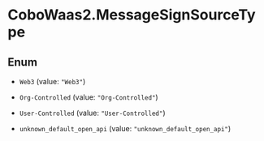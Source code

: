 # CoboWaas2.MessageSignSourceType

## Enum


* `Web3` (value: `"Web3"`)

* `Org-Controlled` (value: `"Org-Controlled"`)

* `User-Controlled` (value: `"User-Controlled"`)

* `unknown_default_open_api` (value: `"unknown_default_open_api"`)


